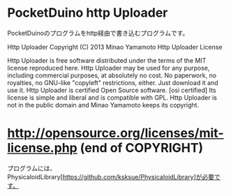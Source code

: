 PocketDuino http Uploader
=======================

PocketDuinoのプログラムをhttp経由で書き込むプログラムです。

Http Uploader Copyright (C) 2013 Minao Yamamoto
Http Uploader License

Http Uploader is free software distributed under the terms of the MIT license reproduced here. 
Http Uploader may be used for any purpose, including commercial purposes, at absolutely no cost. 
No paperwork, no royalties, no GNU-like "copyleft" restrictions, either. Just download it and use it. 
Http Uploader is certified Open Source software. 
[osi certified] Its license is simple and liberal and is compatible with GPL. 
Http Uploader is not in the public domain and Minao Yamamoto keeps its copyright. 

http://opensource.org/licenses/mit-license.php
 (end of COPYRIGHT)
=======================
プログラムには、PhysicaloidLibrary[https://github.com/ksksue/PhysicaloidLibrary]が必要です。



